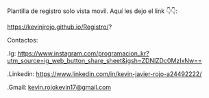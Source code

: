 Plantilla de registro solo vista movil.
Aquí les dejo el link 👇👇:

https://kevinjrojo.github.io/Registro/?

Contactos:

.Ig: https://www.instagram.com/programacion_kr?utm_source=ig_web_button_share_sheet&igsh=ZDNlZDc0MzIxNw==

.Linkedin: https://www.linkedin.com/in/kevin-javier-rojo-a24492222/

.Gmail: kevin.rojokevin17@gmail.com

